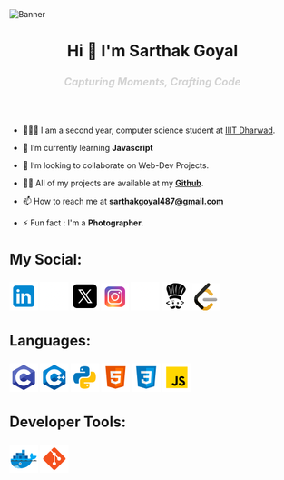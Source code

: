 <img src="resource\profile_banner.png" alt="Banner"/>

<br>
<h1 align="center" style="font-size:2em">Hi 👋 I'm Sarthak Goyal</h1>

<h3 align="center" style="font-size:1.3em; color:lightgrey"><i>Capturing Moments, Crafting Code</i></h3>

<br><br>
<!-- - 🔭 I’m currently working on [jahsfh](fjkashdilflbn) -->
- 🧑🏻‍🎓 I am a second year, computer science student at [IIIT Dharwad](https://iiitdwd.ac.in/).
- 🌱 I’m currently learning **Javascript**

- 👯 I’m looking to collaborate on Web-Dev Projects.

<!-- - 🤝 I’m looking for help with [kjasfbhuihfkjadi](fkjasbdlf) -->

- 👨‍💻 All of my projects are available at my [**Github**](https://github.com/Sarthak-G0yal).

<!-- - 📝 I regularly write articles on [kwhjaddbfvuoyb](kwhjaddbfvuoyb) -->

<!-- - 💬 Ask me about **iasdfiuyb** -->

- 📫 How to reach me at **sarthakgoyal487@gmail.com**

<!-- - 📄 Know about my experiences [kfhjawbyb](kfhjawbyb) -->

- ⚡ Fun fact : I'm a **Photographer.**

<h3 align="left" style="font-size: 25px;">My Social:</h3>

[![LinkedIn](/resource/icons/linkedin-50.png)](https://www.linkedin.com/in/sarthak-g0yal/)
[![X](/resource/icons/x-50-white.png)](https://x.com/SARTHAK_G0YAL#gh-dark-mode-only)
[![X](/resource/icons/x-50-black.png)](https://x.com/SARTHAK_G0YAL#gh-light-mode-only)
[![Instagram](/resource/icons/insta-48.png)](https://www.instagram.com/sarthak_g0yal/)
[![CodeChef](/resource/icons/codechef-50-white.png)](https://www.codechef.com/users/sarthak_g0yal#gh-dark-mode-only)
[![CodeChef](/resource/icons/codechef-50-black.png)](https://www.codechef.com/users/sarthak_g0yal#gh-light-mode-only)
[![LeetCode](/resource/icons/leetcode-48.png)](https://leetcode.com/u/9TIzQvleYO/)

<h3 align="left" style="font-size: 25px;">Languages:</h3>

![C](/resource/icons/language/c-48.png)
![C++](/resource/icons/language/c++-48.png)
![Python](/resource/icons/language/python-50.png)
![HTML](/resource/icons/language/html-50.png)
![CSS](/resource/icons/language/css-50.png)
![JS](/resource/icons/language/javascript-50.png)

<h3 align="left" style="font-size: 25px;">Developer Tools:</h3>

![Docker](/resource/icons/developer_tools/docker-50.png)
![Git](/resource/icons/developer_tools/git-50.png)


<!--
Sarthak-G0yal/Sarthak-G0yal is a ✨ special ✨ repository because its `README.md` (this file) appears on your GitHub profile.
You can click the Preview link to take a look at your changes.
--->
